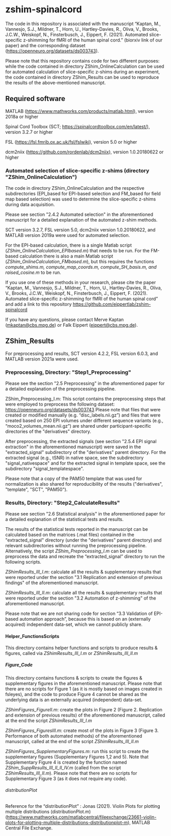 # zshim-spinalcord
The code in this repository is associated with the manuscript “Kaptan, M., Vannesjo, S.J., Mildner, T., Horn, U., Hartley-Davies, R., Oliva, V., Brooks, J.C.W., Weiskopf, N., Finsterbusch, J., Eippert, F. (2021). Automated slice-specific z-shimming for fMRI of the human spinal cord.” (biorxiv link of our paper) and the corresponding dataset (https://openneuro.org/datasets/ds003743).

Please note that this repository contains code for two different purposes: while the code contained in directory ZShim_OnlineCalculation can be used for automated calculation of slice-specific z-shims during an experiment, the code contained in directory ZShim_Results can be used to reproduce the results of the above-mentioned manuscript.

## Required software
MATLAB (https://www.mathworks.com/products/matlab.html), version 2018a or higher

Spinal Cord Toolbox (SCT; https://spinalcordtoolbox.com/en/latest/), version 3.2.7 or higher

FSL (https://fsl.fmrib.ox.ac.uk/fsl/fslwiki), version 5.0 or higher

dcm2niix (https://github.com/rordenlab/dcm2niix), version 1.0.20180622 or higher

### Automated selection of slice-specific z-shims (directory "ZShim_OnlineCalculation")
The code in directory ZShim_OnlineCalculation and the respective subdirectories (EPI_based for EPI-based selection and FM_based for field map based selection) was used to determine the slice-specific z-shims during data acquisition.

Please see section "2.4.2 Automated selection" in the aforementioned manuscript for a detailed explanation of the automated z-shim methods.

SCT version 3.2.7, FSL version 5.0, dcm2niix version 1.0.20180622, and MATLAB version 2019a were used for automated selection.

For the EPI-based calculation, there is a single Matlab script (*ZShim_OnlineCalculation_EPIbased.m*) that needs to be run. For the FM-based calculation there is also a main Matlab script (*ZShim_OnlineCalculation_FMbased.m*), but this requires the functions *compute_shims.m, compute_map_coords.m, compute_SH_basis.m, and raised_cosine.m* to be run.

If you use one of these methods in your research, please cite the paper “Kaptan, M., Vannesjo, S.J., Mildner, T., Horn, U., Hartley-Davies, R., Oliva, V., Brooks, J.C.W., Weiskopf, N., Finsterbusch, J., Eippert, F. (2021). Automated slice-specific z-shimming for fMRI of the human spinal cord” and add a link to this repository https://github.com/eippertlab/zshim-spinalcord

If you have any questions, please contact Merve Kaptan (mkaptan@cbs.mpg.de) or Falk Eippert (eippert@cbs.mpg.de).

## ZShim_Results
For preprocessing and results, SCT version 4.2.2, FSL version 6.0.3, and MATLAB version 2021a were used.

### Preprocessing, Directory: "Step1_Preprocessing"

Please see the section "2.5 Preprocessing" in the aforementioned paper for a detailed explanation of the preprocessing pipeline. 

ZShim_Preprocessing_I.m: This script contains the preprocessing steps that were employed to preprocess the following dataset: https://openneuro.org/datasets/ds003743
Please note that files that were created or modified manually (e.g. “disc_labels.nii.gz”) and files that were created based on 250 EPI volumes under different sequence variants (e.g., “moco2_volumes_mean.nii.gz”) are shared under participant-specific directories of the "derivatives" directory. 

After preprocessing, the extracted signals (see section "2.5.4 EPI signal extraction" in the aforementioned manuscript) were saved in the "extracted_signal" subdirectory of the "derivatives" parent directory. For the extracted signal (e.g., tSNR) in native space, see the subdirectory "signal_nativespace" and for the extracted signal in template space, see the subdirectory "signal_templatespace". 

Please note that a copy of the PAM50 template that was used for normalization is also shared for reproducibility of the results ("derivatives", "template", "SCT", "PAM50").


### Results, Directory: "Step2_CalculateResults"

Please see section "2.6 Statistical analysis" in the aforementioned paper for a detailed explanation of the statistical tests and results. 

The results of the statistical tests reported in the manuscript can be calculated based on the matrices (.mat files) contained in the "extracted_signal" directory (under the "derivatives" parent directory) and relevant subdirectories without running the preprocessing pipeline. Alternatively, the script *ZShim_Preprocessing_I.m* can be used to preprocess the data and recreate the “extracted_signal” directory to run the following scripts.

*ZShimResults_III_I.m*: calculate all the results & supplementary results that were reported under the section "3.1 Replication and extension of previous findings" of the aforementioned manuscript.

*ZShimResults_III_II.m*: calculate all the results & supplementary results that were reported under the section "3.2 Automation of z-shimming" of the aforementioned manuscript.

Please note that we are not sharing code for section “3.3 Validation of EPI-based automation approach”, because this is based on an (externally acquired) independent data-set, which we cannot publicly share.

#### Helper_FunctionsScripts
This directory contains helper functions and scripts to produce results & figures, called via *ZShimResults_III_I.m* or *ZShimResults_III_II.m*

##### Figure_Code
This directory contains functions & scripts to create the figures & supplementary figures in the aforementioned manuscript. Please note that there are no scripts for Figure 1 (as it is mostly based on images created in fsleyes), and the code to produce Figure 4 cannot be shared as the underlying data is an externally acquired (independent) data-set.

*ZShimFigures_FigureII.m*: create the plots in Figure 2 (Figure 2. Replication and extension of previous results) of the aforementioned manuscript, called at the end the script *ZShimResults_III_I.m*

*ZShimFigures_FiguresIII.m*: create most of the plots in Figure 3 (Figure 3. Performance of both automated methods) of the aforementioned manuscript, called at the end of the script *ZShimResults_III_II.m*

*ZShimFigures_SupplementaryFigures.m*: run this script to create the supplementary figures (Supplementary Figures 1,2 and 5). Note that Supplementary Figure 4 is created by the function named *ZShim_SuppResults_III_II_II_IV.m* (called from the script *ZShimResults_III_II.m*). Please note that there are no scripts for Supplementary Figure 3 (as it does not require any code).

###### distributionPlot
Reference for the “distributionPlot” :
Jonas (2021). Violin Plots for plotting multiple distributions (distributionPlot.m) (https://www.mathworks.com/matlabcentral/fileexchange/23661-violin-plots-for-plotting-multiple-distributions-distributionplot-m), MATLAB Central File Exchange. 


